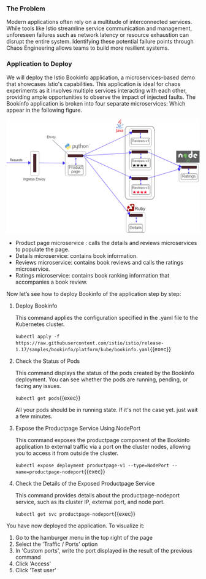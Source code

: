 ### The Problem
Modern applications often rely on a multitude of interconnected services. While tools like Istio streamline service communication and management, unforeseen failures such as network latency or resource exhaustion can disrupt the entire system. Identifying these potential failure points through Chaos Engineering allows teams to build more resilient systems.

### Application to Deploy
We will deploy the Istio Bookinfo application, a microservices-based demo that showcases Istio's capabilities. This application is ideal for chaos experiments as it involves multiple services interacting with each other, providing ample opportunities to observe the impact of injected faults.
The Bookinfo application is broken into four separate microservices: Which appear in the following figure.

<img src="./bookinfo.png">

- Product page microservice : calls the details and reviews microservices to populate the page.
- Details microservice: contains book information.
- Reviews microservice: contains book reviews and  calls the ratings microservice.
- Ratings microservice: contains book ranking information that accompanies a book review.

Now let’s see how to deploy Bookinfo of the application step by step:

1. Deploy Bookinfo

    This command applies the configuration specified in the .yaml file to the Kubernetes cluster.

    `kubectl apply -f https://raw.githubusercontent.com/istio/istio/release-1.17/samples/bookinfo/platform/kube/bookinfo.yaml`{{exec}}

2. Check the Status of Pods

    This command displays the status of the pods created by the Bookinfo deployment. You can see whether the pods are running, pending, or facing any issues.

    `kubectl get pods`{{exec}}

    All your pods should be in running state. If it's not the case yet. just wait a few minutes.

3. Expose the Productpage Service Using NodePort

    This command exposes the productpage component of the Bookinfo application to external traffic via a port on the cluster nodes, allowing you to access it from outside the cluster.

    `kubectl expose deployment productpage-v1 --type=NodePort --name=productpage-nodeport`{{exec}}

4. Check the Details of the Exposed Productpage Service

    This command provides details about the productpage-nodeport service, such as its cluster IP, external port, and node port.

    `kubectl get svc productpage-nodeport`{{exec}}

You have now deployed the application. To visualize it: 
1. Go to the hamburger menu in the top right of the page
2. Select the 'Traffic / Ports' option
3. In 'Custom ports', write the port displayed in the result of the previous command
4. Click 'Access'
5. Click 'Test user'
